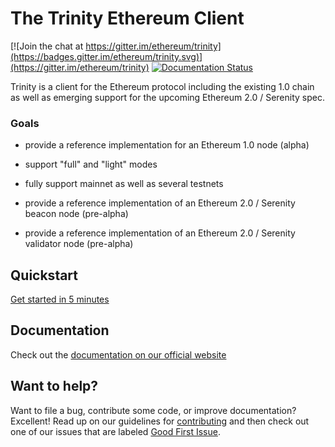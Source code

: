 # The Trinity Ethereum Client

[![Join the chat at https://gitter.im/ethereum/trinity](https://badges.gitter.im/ethereum/trinity.svg)](https://gitter.im/ethereum/trinity)
[![Documentation Status](https://readthedocs.org/projects/trinity-client/badge/?version=latest)](https://trinity-client.readthedocs.io/en/latest/?badge=latest)


Trinity is a client for the Ethereum protocol including the existing 1.0 chain
as well as emerging support for the upcoming Ethereum 2.0 / Serenity spec.

### Goals

- provide a reference implementation for an Ethereum 1.0 node (alpha)

- support "full" and "light" modes

- fully support mainnet as well as several testnets

- provide a reference implementation of an Ethereum 2.0 / Serenity beacon node (pre-alpha)

- provide a reference implementation of an Ethereum 2.0 / Serenity validator node (pre-alpha)


## Quickstart

[Get started in 5 minutes](https://trinity-client.readthedocs.io/en/latest/quickstart.html)

## Documentation

Check out the [documentation on our official website](https://trinity-client.readthedocs.io/en/latest/)

## Want to help?

Want to file a bug, contribute some code, or improve documentation? Excellent! Read up on our
guidelines for [contributing](https://trinity-client.readthedocs.io/en/latest/contributing.html) and then check out one of our issues that are labeled [Good First Issue](https://github.com/ethereum/trinity/issues?q=is%3Aissue+is%3Aopen+label%3A%22Good+First+Issue%22).
